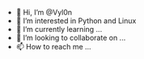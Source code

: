 - 👋 Hi, I’m @Vyl0n
- 👀 I’m interested in Python and Linux
- 🌱 I’m currently learning ...
- 💞️ I’m looking to collaborate on ...
- 📫 How to reach me ...

<!---
Vyl0n/Vyl0n is a ✨ special ✨ repository because its `README.md` (this file) appears on your GitHub profile.
You can click the Preview link to take a look at your changes.
--->
